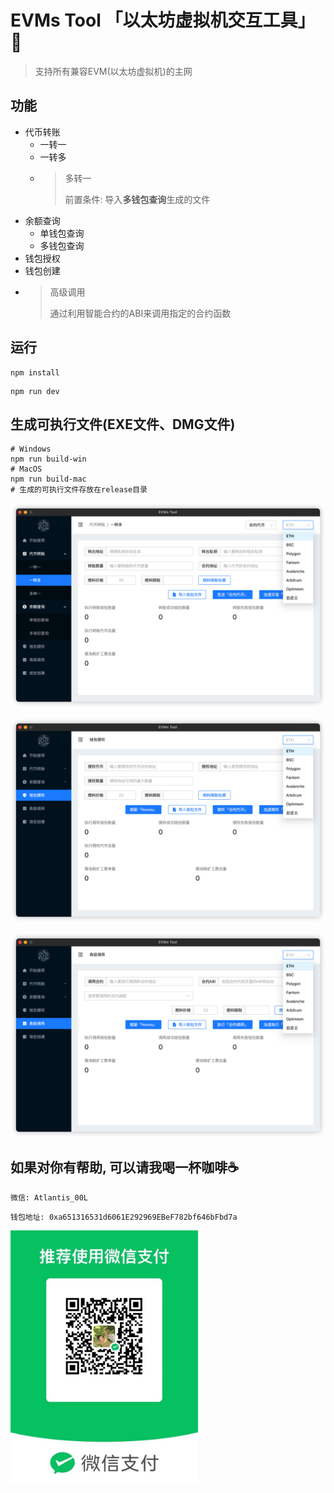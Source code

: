 # EVMs Tool 「以太坊虚拟机交互工具」 🔧
>
> 支持所有兼容EVM(以太坊虚拟机)的主网
>
## 功能

- 代币转账
  - 一转一
  - 一转多
  - > 多转一
    >
    > 前置条件: 导入**多钱包查询**生成的文件
- 余额查询
  - 单钱包查询
  - 多钱包查询
- 钱包授权
- 钱包创建
- > 高级调用
  >
  > 通过利用智能合约的ABI来调用指定的合约函数

## 运行

```shell
npm install
```

```shell
npm run dev
```

## 生成可执行文件(EXE文件、DMG文件)

```shell
# Windows
npm run build-win
# MacOS
npm run build-mac
# 生成的可执行文件存放在release目录
```

![一转多](public/功能截图-01.png "一转多")

![钱包授权](public/功能截图-02.png "钱包授权")

![高级调用](public/功能截图-03.png "高级调用")

## 如果对你有帮助, 可以请我喝一杯咖啡☕️

```shell
微信: Atlantis_00L
```

```shell
钱包地址: 0xa651316531d6061E292969EBeF782bf646bFbd7a
```

<img src="public/微信.png" title="微信" alt="微信" width="300" data-align="center">
